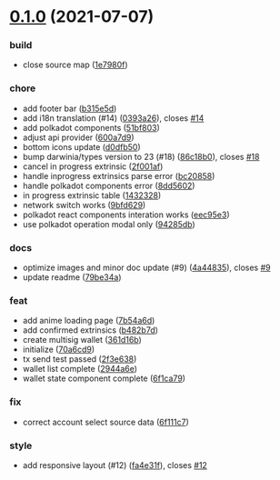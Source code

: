 # [0.1.0](https://github.com/itering/subscan-multisig-react/compare/70a6cd9bf9f86a4f3d8f6573b915d91d6bb4b135...0.1.0) (2021-07-07)

### build

- close source map ([1e7980f](https://github.com/itering/subscan-multisig-react/commit/1e7980fd2e0c5500b35edd6b40f28f496557e40d))

### chore

- add footer bar ([b315e5d](https://github.com/itering/subscan-multisig-react/commit/b315e5d1dda044194310197a7f30b4c32de631eb))
- add i18n translation (#14) ([0393a26](https://github.com/itering/subscan-multisig-react/commit/0393a26acf615002f4d25737403be3eac1af19fe)), closes [#14](https://github.com/itering/subscan-multisig-react/issues/14)
- add polkadot components ([51bf803](https://github.com/itering/subscan-multisig-react/commit/51bf80353820f989733aa0e9f188848691c7600c))
- adjust api provider ([600a7d9](https://github.com/itering/subscan-multisig-react/commit/600a7d98c3b8cd6ba74611705acedda4c0e9daaa))
- bottom icons update ([d0dfb50](https://github.com/itering/subscan-multisig-react/commit/d0dfb50974a1c8743c7fea6dbdbcb2939a16734e))
- bump darwinia/types version to 23 (#18) ([86c18b0](https://github.com/itering/subscan-multisig-react/commit/86c18b015eee1d4e7a583068334266d9eb09dfb1)), closes [#18](https://github.com/itering/subscan-multisig-react/issues/18)
- cancel in progress extrinsic ([2f001af](https://github.com/itering/subscan-multisig-react/commit/2f001afa5f8f684213bf1d1987b00a1c18fb55ab))
- handle inprogress extrinsics parse error ([bc20858](https://github.com/itering/subscan-multisig-react/commit/bc20858da6787ada8b3ee85bc878dfa8d3e9e5c4))
- handle polkadot components error ([8dd5602](https://github.com/itering/subscan-multisig-react/commit/8dd5602fa53f502fff34d52cc3d41bfcf3e05cd4))
- in progress extrinsic table ([1432328](https://github.com/itering/subscan-multisig-react/commit/14323282c9cb3db21374004e27fcb0f6c779e91f))
- network switch works ([9bfd629](https://github.com/itering/subscan-multisig-react/commit/9bfd6294de05666d18cd2461bcbebda033ebe855))
- polkadot react components interation works ([eec95e3](https://github.com/itering/subscan-multisig-react/commit/eec95e36cc40ade15c5fcf5c5edde0b08cef2b41))
- use polkadot operation modal only ([94285db](https://github.com/itering/subscan-multisig-react/commit/94285db19e6fc2bf0c0be5db2e7d5e8f1a90f43f))

### docs

- optimize images and minor doc update (#9) ([4a44835](https://github.com/itering/subscan-multisig-react/commit/4a44835b3102ca1459c6e9244bf00b0aad80dd55)), closes [#9](https://github.com/itering/subscan-multisig-react/issues/9)
- update readme ([79be34a](https://github.com/itering/subscan-multisig-react/commit/79be34a113980a07d621aa179eacf6fe2bc6623b))

### feat

- add anime loading page ([7b54a6d](https://github.com/itering/subscan-multisig-react/commit/7b54a6dae1d53db92dfbfb0d597f8ed68ecfbacd))
- add confirmed extrinsics ([b482b7d](https://github.com/itering/subscan-multisig-react/commit/b482b7d635870a137044b632abbfb11930470f37))
- create multisig wallet ([361d16b](https://github.com/itering/subscan-multisig-react/commit/361d16b9241b014afe321d82d440e3762854071b))
- initialize ([70a6cd9](https://github.com/itering/subscan-multisig-react/commit/70a6cd9bf9f86a4f3d8f6573b915d91d6bb4b135))
- tx send test passed ([2f3e638](https://github.com/itering/subscan-multisig-react/commit/2f3e638d6d7197ea35a2592405c6026750c9a8ff))
- wallet list complete ([2944a6e](https://github.com/itering/subscan-multisig-react/commit/2944a6e8efb35fd0ae302a493dd014c189e5fbbf))
- wallet state component complete ([6f1ca79](https://github.com/itering/subscan-multisig-react/commit/6f1ca799bf23a5429cb3f71709218fa8bf3eccfe))

### fix

- correct account select source data ([6f111c7](https://github.com/itering/subscan-multisig-react/commit/6f111c7a75d28ae0eab8e15b5bca14a9bff55521))

### style

- add responsive layout (#12) ([fa4e31f](https://github.com/itering/subscan-multisig-react/commit/fa4e31feb2271afc2046a0205b407da078dda159)), closes [#12](https://github.com/itering/subscan-multisig-react/issues/12)

